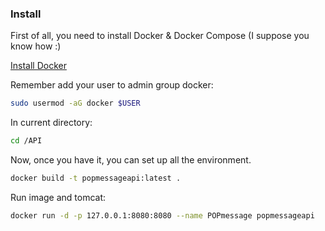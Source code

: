 ### Install

First of all, you need to install Docker & Docker Compose (I suppose you know how :)

[Install Docker](https://docs.docker.com/engine/installation/)

Remember add your user to admin group docker:

```sh
sudo usermod -aG docker $USER
```

In current directory:

```sh
cd /API
```

Now, once you have it, you can set up all the environment. 

```sh
docker build -t popmessageapi:latest . 
```

Run image and tomcat:

```sh
docker run -d -p 127.0.0.1:8080:8080 --name POPmessage popmessageapi

```